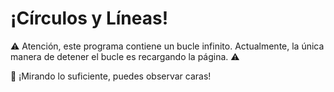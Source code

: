 # ¡Círculos y Líneas!

⚠️ Atención, este programa contiene un bucle infinito. Actualmente, la única manera de detener el bucle es recargando la página. ⚠️

👀 ¡Mirando lo suficiente, puedes observar caras!